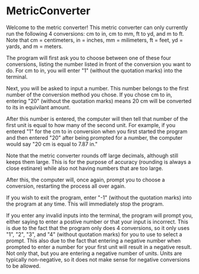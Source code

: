 # MetricConverter

Welcome to the metric converter! This metric converter can only currently run the following 4 conversions: cm to in, cm to mm, ft to yd, and m to ft. Note that cm = centimeters, in = inches, mm = milimeters, ft = feet, yd = yards, and m = meters.

The program will first ask you to choose between one of these four conversions, listing the number listed in front of the conversion you want to do. For cm to in, you will enter "1" (without the quotation marks) into the terminal.

Next, you will be asked to input a number. This number belongs to the first number of the conversion method you chose. If you chose cm to in, entering "20" (without the quotation marks) means 20 cm will be converted to its in equivilant amount.

After this number is entered, the computer will then tell that number of the first unit is equal to how many of the second unit. For example, if you entered "1" for the cm to in conversion when you first started the program and then entered "20" after being prompted for a number, the computer would say "20 cm is equal to 7.87 in."

Note that the metric converter rounds off large decimals, although still keeps them large. This is for the purpose of accuracy (rounding is always a close estinare) while also not having numbers that are too large.

After this, the computer will, once again, prompt you to choose a conversion, restarting the process all over again.

If you wish to exit the program, enter "-1" (without the quotation marks) into the program at any time. This will immediately stop the program.

If you enter any invalid inputs into the terminal, the program will prompt you, either saying to enter a postive number or that your input is incorrect. This is due to the fact that the program only does 4 conversions, so it only uses "1", "2", "3", and "4" (without quotation marks) for you to use to select a prompt. This also due to the fact that entering a negative number when prompted to enter a number for your first unit will result in a negative result. Not only that, but you are entering a negative number of units. Units are typically non-negative, so it does not make sense for negative conversions to be allowed.
